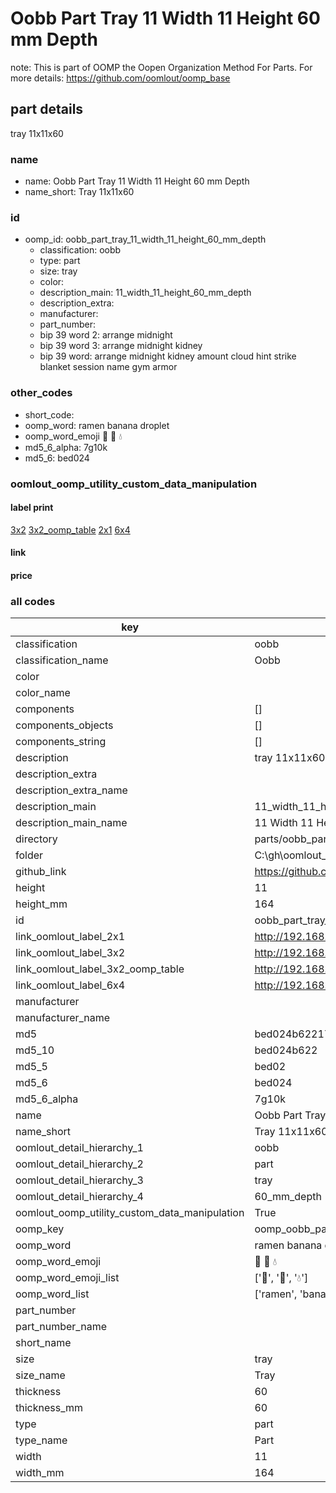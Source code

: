 # Oobb Part Tray 11 Width 11 Height 60 mm Depth  

note: This is part of OOMP the Oopen Organization Method For Parts. For more details: https://github.com/oomlout/oomp_base

##  part details
  



tray 11x11x60



### name
* name: Oobb Part Tray 11 Width 11 Height 60 mm Depth
* name_short: Tray 11x11x60 
### id
* oomp_id: oobb_part_tray_11_width_11_height_60_mm_depth
  * classification: oobb
  * type: part
  * size: tray
  * color: 
  * description_main: 11_width_11_height_60_mm_depth
  * description_extra: 
  * manufacturer: 
  * part_number: 
  * bip 39 word 2: arrange midnight
  * bip 39 word 3: arrange midnight kidney
  * bip 39 word: arrange midnight kidney amount cloud hint strike blanket session name gym armor

### other_codes
* short_code: 
* oomp_word: ramen banana droplet
* oomp_word_emoji :ramen: :banana: :droplet:
* md5_6_alpha: 7g10k
* md5_6: bed024






### oomlout_oomp_utility_custom_data_manipulation
#### label print
[3x2](http://192.168.1.245:1112/?label=oomp%207g10k)
[3x2_oomp_table](http://192.168.1.108:1112/?label=oomp%207g10k)
[2x1](http://192.168.1.242:1112/?label=oomp%207g10k)
[6x4](http://192.168.1.55:1112/?label=oomp%207g10k)    

#### link

                              

#### price







### all codes 
| key | value |  
| --- | --- |  
| classification | oobb |  
| classification_name | Oobb |  
| color |  |  
| color_name |  |  
| components | [] |  
| components_objects | [] |  
| components_string | [] |  
| description | tray 11x11x60 |  
| description_extra |  |  
| description_extra_name |  |  
| description_main | 11_width_11_height_60_mm_depth |  
| description_main_name | 11 Width 11 Height 60 mm Depth |  
| directory | parts/oobb_part_tray_11_width_11_height_60_mm_depth |  
| folder | C:\gh\oomlout_oobb_version_4_generated_parts\parts\oobb_part_tray_11_width_11_height_60_mm_depth |  
| github_link | https://github.com/oomlout/oomlout_oomp_part_src/tree/main/parts/oobb_part_tray_11_width_11_height_60_mm_depth |  
| height | 11 |  
| height_mm | 164 |  
| id | oobb_part_tray_11_width_11_height_60_mm_depth |  
| link_oomlout_label_2x1 | http://192.168.1.242:1112/?label=oomp%207g10k |  
| link_oomlout_label_3x2 | http://192.168.1.245:1112/?label=oomp%207g10k |  
| link_oomlout_label_3x2_oomp_table | http://192.168.1.108:1112/?label=oomp%207g10k |  
| link_oomlout_label_6x4 | http://192.168.1.55:1112/?label=oomp%207g10k |  
| manufacturer |  |  
| manufacturer_name |  |  
| md5 | bed024b622175ae1af15f080f4e31862 |  
| md5_10 | bed024b622 |  
| md5_5 | bed02 |  
| md5_6 | bed024 |  
| md5_6_alpha | 7g10k |  
| name | Oobb Part Tray 11 Width 11 Height 60 mm Depth |  
| name_short | Tray 11x11x60  |  
| oomlout_detail_hierarchy_1 | oobb |  
| oomlout_detail_hierarchy_2 | part |  
| oomlout_detail_hierarchy_3 | tray |  
| oomlout_detail_hierarchy_4 | 60_mm_depth |  
| oomlout_oomp_utility_custom_data_manipulation | True |  
| oomp_key | oomp_oobb_part_tray_11_width_11_height_60_mm_depth |  
| oomp_word | ramen banana droplet |  
| oomp_word_emoji | :ramen: :banana: :droplet: |  
| oomp_word_emoji_list | [':ramen:', ':banana:', ':droplet:'] |  
| oomp_word_list | ['ramen', 'banana', 'droplet'] |  
| part_number |  |  
| part_number_name |  |  
| short_name |  |  
| size | tray |  
| size_name | Tray |  
| thickness | 60 |  
| thickness_mm | 60 |  
| type | part |  
| type_name | Part |  
| width | 11 |  
| width_mm | 164 |  
